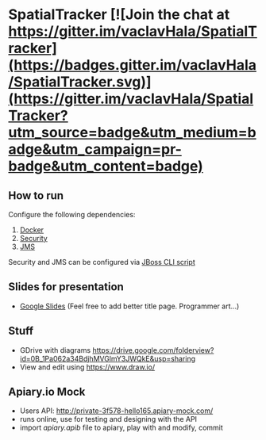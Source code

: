 # SpatialTracker [![Join the chat at https://gitter.im/vaclavHala/SpatialTracker](https://badges.gitter.im/vaclavHala/SpatialTracker.svg)](https://gitter.im/vaclavHala/SpatialTracker?utm_source=badge&utm_medium=badge&utm_campaign=pr-badge&utm_content=badge)

## How to run

Configure the following dependencies:

1. [Docker](https://raw.githubusercontent.com/vaclavHala/SpatialTracker/master/src/main/environment/Docker_HOWTO)
2. [Security](https://raw.githubusercontent.com/vaclavHala/SpatialTracker/master/src/main/environment/Security_HOWTO)
3. [JMS](https://raw.githubusercontent.com/vaclavHala/SpatialTracker/master/src/main/environment/JMS_HOWTO)

Security and JMS can be configured via [JBoss CLI script](https://raw.githubusercontent.com/vaclavHala/SpatialTracker/master/src/main/environment/spatialtracker.cli)

## Slides for presentation 
- [Google Slides](https://docs.google.com/presentation/d/1052GXn6KAJqO-YDw8ptgLjD-1GnPI0DUsgsIJQIGXrw/edit?usp=sharing)
  (Feel free to add better title page. Programmer art...)

## Stuff
- GDrive with diagrams https://drive.google.com/folderview?id=0B_1Pa062a34BdjhMVGlmY3JWQkE&usp=sharing
- View and edit using https://www.draw.io/

## Apiary.io Mock

- Users API: http://private-3f578-hello165.apiary-mock.com/
- runs online, use for testing and designing with the API
- import *apiary.apib* file to apiary, play with and modify, commit
